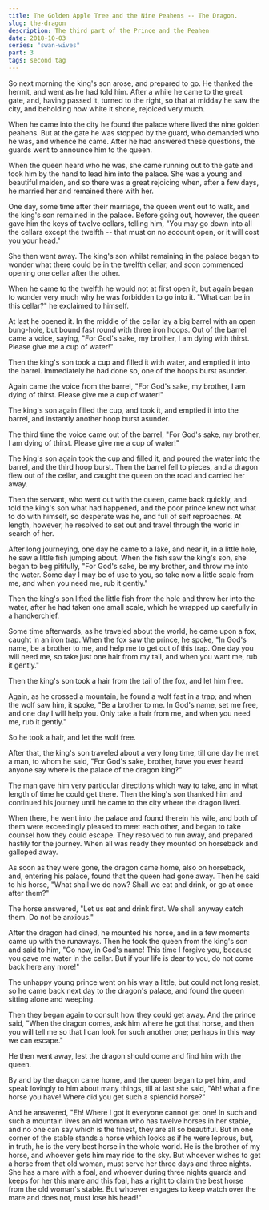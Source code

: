 ```yaml
---
title: The Golden Apple Tree and the Nine Peahens -- The Dragon.
slug: the-dragon
description: The third part of the Prince and the Peahen
date: 2018-10-03
series: "swan-wives"
part: 3
tags: second tag
---
```


So next morning the king's son arose, and prepared to go. He thanked the hermit, and went as he had told him. After a while he came to the great gate, and, having passed it, turned to the right, so that at midday he saw the city, and beholding how white it shone, rejoiced very much.

When he came into the city he found the palace where lived the nine golden peahens. But at the gate he was stopped by the guard, who demanded who he was, and whence he came. After he had answered these questions, the guards went to announce him to the queen.

When the queen heard who he was, she came running out to the gate and took him by the hand to lead him into the palace. She was a young and beautiful maiden, and so there was a great rejoicing when, after a few days, he married her and remained there with her.

One day, some time after their marriage, the queen went out to walk, and the king's son remained in the palace. Before going out, however, the queen gave him the keys of twelve cellars, telling him, "You may go down into all the cellars except the twelfth -- that must on no account open, or it will cost you your head."

She then went away. The king's son whilst remaining in the palace began to wonder what there could be in the twelfth cellar, and soon commenced opening one cellar after the other.

When he came to the twelfth he would not at first open it, but again began to wonder very much why he was forbidden to go into it. "What can be in this cellar?" he exclaimed to himself.

At last he opened it. In the middle of the cellar lay a big barrel with an open bung-hole, but bound fast round with three iron hoops. Out of the barrel came a voice, saying, "For God's sake, my brother, I am dying with thirst. Please give me a cup of water!"

Then the king's son took a cup and filled it with water, and emptied it into the barrel. Immediately he had done so, one of the hoops burst asunder.

Again came the voice from the barrel, "For God's sake, my brother, I am dying of thirst. Please give me a cup of water!"

The king's son again filled the cup, and took it, and emptied it into the barrel, and instantly another hoop burst asunder.

The third time the voice came out of the barrel, "For God's sake, my brother, I am dying of thirst. Please give me a cup of water!"

The king's son again took the cup and filled it, and poured the water into the barrel, and the third hoop burst. Then the barrel fell to pieces, and a dragon flew out of the cellar, and caught the queen on the road and carried her away.

Then the servant, who went out with the queen, came back quickly, and told the king's son what had happened, and the poor prince knew not what to do with himself, so desperate was he, and full of self reproaches. At length, however, he resolved to set out and travel through the world in search of her.

After long journeying, one day he came to a lake, and near it, in a little hole, he saw a little fish jumping about. When the fish saw the king's son, she began to beg pitifully, "For God's sake, be my brother, and throw me into the water. Some day I may be of use to you, so take now a little scale from me, and when you need me, rub it gently."

Then the king's son lifted the little fish from the hole and threw her into the water, after he had taken one small scale, which he wrapped up carefully in a handkerchief.

Some time afterwards, as he traveled about the world, he came upon a fox, caught in an iron trap. When the fox saw the prince, he spoke, "In God's name, be a brother to me, and help me to get out of this trap. One day you will need me, so take just one hair from my tail, and when you want me, rub it gently."

Then the king's son took a hair from the tail of the fox, and let him free.

Again, as he crossed a mountain, he found a wolf fast in a trap; and when the wolf saw him, it spoke, "Be a brother to me. In God's name, set me free, and one day I will help you. Only take a hair from me, and when you need me, rub it gently."

So he took a hair, and let the wolf free.

After that, the king's son traveled about a very long time, till one day he met a man, to whom he said, "For God's sake, brother, have you ever heard anyone say where is the palace of the dragon king?"

The man gave him very particular directions which way to take, and in what length of time he could get there. Then the king's son thanked him and continued his journey until he came to the city where the dragon lived.

When there, he went into the palace and found therein his wife, and both of them were exceedingly pleased to meet each other, and began to take counsel how they could escape. They resolved to run away, and prepared hastily for the journey. When all was ready they mounted on horseback and galloped away.

As soon as they were gone, the dragon came home, also on horseback, and, entering his palace, found that the queen had gone away. Then he said to his horse, "What shall we do now? Shall we eat and drink, or go at once after them?"

The horse answered, "Let us eat and drink first. We shall anyway catch them. Do not be anxious."

After the dragon had dined, he mounted his horse, and in a few moments came up with the runaways. Then he took the queen from the king's son and said to him, "Go now, in God's name! This time I forgive you, because you gave me water in the cellar. But if your life is dear to you, do not come back here any more!"

The unhappy young prince went on his way a little, but could not long resist, so he came back next day to the dragon's palace, and found the queen sitting alone and weeping.

Then they began again to consult how they could get away. And the prince said, "When the dragon comes, ask him where he got that horse, and then you will tell me so that I can look for such another one; perhaps in this way we can escape."

He then went away, lest the dragon should come and find him with the queen.

By and by the dragon came home, and the queen began to pet him, and speak lovingly to him about many things, till at last she said, "Ah! what a fine horse you have! Where did you get such a splendid horse?"

And he answered, "Eh! Where I got it everyone cannot get one! In such and such a mountain lives an old woman who has twelve horses in her stable, and no one can say which is the finest, they are all so beautiful. But in one corner of the stable stands a horse which looks as if he were leprous, but, in truth, he is the very best horse in the whole world. He is the brother of my horse, and whoever gets him may ride to the sky. But whoever wishes to get a horse from that old woman, must serve her three days and three nights. She has a mare with a foal, and whoever during three nights guards and keeps for her this mare and this foal, has a right to claim the best horse from the old woman's stable. But whoever engages to keep watch over the mare and does not, must lose his head!"
